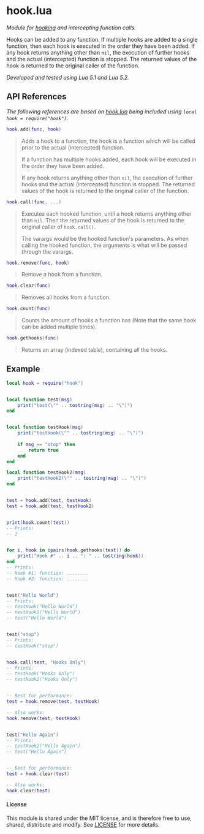 # hook.lua

*Module for [hooking](https://en.wikipedia.org/wiki/Hooking) and intercepting function calls.*

Hooks can be added to any function. If multiple hooks are added to a single function,
then each hook is executed in the order they have been added. If any hook returns
anything other than `nil`, the execution of further hooks and
the actual (intercepted) function is stopped. The returned values of the hook is
returned to the original caller of the function.

*Developed and tested using Lua 5.1 and Lua 5.2.*


## API References

*The following references are based on [hook.lua](https://github.com/MrVallentin/hook.lua) being included using `local hook = require("hook")`.*

```lua
hook.add(func, hook)
```
> Adds a hook to a function, the hook is a function which will be called prior to the
> actual (intercepted) function.
>
> If a function has multiple hooks added, each hook
> will be executed in the order they have been added.
>
> If any hook returns anything other than `nil`, the execution of further hooks and
> the actual (intercepted) function is stopped. The returned values of the hook is
> returned to the original caller of the function.

```lua
hook.call(func, ...)
```
> Executes each hooked function, until a hook returns anything other than `nil`.
> Then the returned values of the hook is returned to the original caller of
> `hook.call()`.
>
> The varargs would be the hooked function's parameters. As when calling the hooked
> function, the arguments is what will be passed through the varargs.

```lua
hook.remove(func, hook)
```
> Remove a hook from a function.

```lua
hook.clear(func)
```
> Removes all hooks from a function.

```lua
hook.count(func)
```
> Counts the amount of hooks a function has (Note that
> the same hook can be added multiple times).

```lua
hook.gethooks(func)
```
> Returns an array (indexed table), containing all the hooks.



## Example


```lua
local hook = require("hook")


local function test(msg)
	print("test(\"" .. tostring(msg) .. "\")")
end


local function testHook(msg)
	print("testHook(\"" .. tostring(msg) .. "\")")
	
	if msg == "stop" then
		return true
	end
end

local function testHook2(msg)
	print("testHook2(\"" .. tostring(msg) .. "\")")
end


test = hook.add(test, testHook)
test = hook.add(test, testHook2)


print(hook.count(test))
-- Prints:
-- 2


for i, hook in ipairs(hook.gethooks(test)) do
	print("Hook #" .. i .. ": " .. tostring(hook))
end
-- Prints:
-- Hook #1: function: ........
-- Hook #2: function: ........


test("Hello World")
-- Prints:
-- testHook("Hello World")
-- testHook2("Hello World")
-- test("Hello World")


test("stop")
-- Prints:
-- testHook("stop")


hook.call(test, "Hooks Only")
-- Prints:
-- testHook("Hooks Only")
-- testHook2("Hooks Only")


-- Best for performance:
test = hook.remove(test, testHook)

-- Also works:
hook.remove(test, testHook)


test("Hello Again")
-- Prints:
-- testHook2("Hello Again")
-- test("Hello Again")


-- Best for performance:
test = hook.clear(test)

-- Also works:
hook.clear(test)
```


#### License

This module is shared under the MIT license, and is therefore free to use, shared, distribute and modify.
See [LICENSE](https://github.com/MrVallentin/hook.lua/blob/master/LICENSE) for more details.
